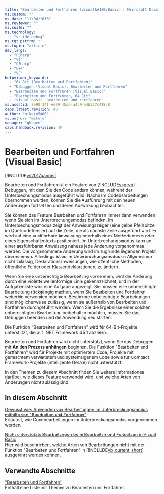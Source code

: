 ```yaml
---
title: "Bearbeiten und Fortfahren (Visual&#160;Basic) | Microsoft Docs"
ms.custom: ""
ms.date: "11/04/2016"
ms.reviewer: ""
ms.suite: ""
ms.technology: 
  - "vs-ide-debug"
ms.tgt_pltfrm: ""
ms.topic: "article"
dev_langs: 
  - "FSharp"
  - "VB"
  - "CSharp"
  - "C++"
  - "VB"
helpviewer_keywords: 
  - "64 Bit (Bearbeiten und Fortfahren)"
  - "Debuggen [Visual Basic], Bearbeiten und Fortfahren"
  - "Bearbeiten und Fortfahren [Visual Basic]"
  - "Bearbeiten und Fortfahren, 64 Bit"
  - "Visual Basic, Bearbeiten und Fortfahren"
ms.assetid: 7e90f34f-e699-45ab-a4c9-a4b527c498c8
caps.latest.revision: 40
author: "mikejo5000"
ms.author: "mikejo"
manager: "ghogen"
caps.handback.revision: 40
---
```

# Bearbeiten und Fortfahren (Visual&#160;Basic)
[!INCLUDE[vs2017banner](../code-quality/includes/vs2017banner.md)]

Bearbeiten und Fortfahren ist ein Feature von [!INCLUDE[vbprvb](../code-quality/includes/vbprvb_md.md)]\-Debuggen, mit dem Sie den Code ändern können, während der Unterbrechungsmodus ausgeführt wird.  Nachdem Codebearbeitungen übernommen wurden, können Sie die Ausführung mit den neuen Änderungen fortsetzen und deren Auswirkung beobachten.  
  
 Sie können das Feature Bearbeiten und Fortfahren immer dann verwenden, wenn Sie sich im Unterbrechungsmodus befinden.  Im Unterbrechungsmodus zeigt der Anweisungszeiger \(eine gelbe Pfeilspitze im Quellcodefenster\) auf die Zeile, die als nächste Zeile ausgeführt wird. Er wird auf eine ausführbare Anweisung innerhalb eines Methodentexts oder eines Eigenschaftentexts positioniert.  Im Unterbrechungsmodus kann an einer ausführbaren Anweisung nahezu jede Änderung vorgenommen werden. Die vorgenommene Änderung wird im zugrunde liegenden Projekt übernommen.  Allerdings ist es im Unterbrechungsmodus im Allgemeinen nicht zulässig, Deklarationsanweisungen, wie öffentliche Methoden, öffentliche Felder oder Klassendeklarationen, zu ändern.  
  
 Wenn Sie eine unberechtigte Bearbeitung vornehmen, wird die Änderung durch eine violette wellenförmige Linie gekennzeichnet, und in der Aufgabenliste wird eine Aufgabe angezeigt.  Sie müssen eine unberechtigte Bearbeitung rückgängig machen, wenn Sie Bearbeiten und Fortfahren weiterhin verwenden möchten.  Bestimmte unberechtigte Bearbeitungen sind möglicherweise zulässig, wenn sie außerhalb von Bearbeiten und Fortfahren durchgeführt werden.  Wenn Sie die Ergebnisse einer solchen unberechtigten Bearbeitung beibehalten möchten, müssen Sie das Debuggen beenden und die Anwendung neu starten.  
  
 Die Funktion "Bearbeiten und Fortfahren" wird für 64\-Bit\-Projekte unterstützt, die auf .NET Framework 4.5.1 abzielen.  
  
 Bearbeiten und Fortfahren wird nicht unterstützt, wenn Sie das Debuggen mit **An den Prozess anhängen** beginnen.  Die Funktion "Bearbeiten und Fortfahren" wird für Projekte mit optimiertem Code, Projekte mit gemischtem verwaltetem und systemeigenem Code sowie für Compact Framework\-Projekte \(intelligente Geräte\) nicht unterstützt.  
  
 In den Themen zu diesem Abschnitt finden Sie weitere Informationen darüber, wie dieses Feature verwendet wird, und welche Arten von Änderungen nicht zulässig sind.  
  
## In diesem Abschnitt  
 [Gewusst wie: Anwenden von Bearbeitungen im Unterbrechungsmodus mithilfe von "Bearbeiten und Fortfahren"](../debugger/how-to-apply-edits-in-break-mode-with-edit-and-continue.md)  
 Erläutert, wie Codebearbeitungen im Unterbrechungsmodus vorgenommen werden.  
  
 [Nicht unterstützte Bearbeitungen beim Bearbeiten und Fortsetzen in Visual Basic](../debugger/unsupported-edits-in-visual-basic-edit-and-continue.md)  
 Hier wird beschrieben, welche Arten von Bearbeitungen nicht mit der Funktion "Bearbeiten und Fortfahren" in [!INCLUDE[vb_current_short](../debugger/includes/vb_current_short_md.md)] ausgeführt werden können.  
  
## Verwandte Abschnitte  
 ["Bearbeiten und Fortfahren"](../debugger/edit-and-continue.md)  
 Enthält eine Liste mit Themen zu Bearbeiten und Fortfahren.